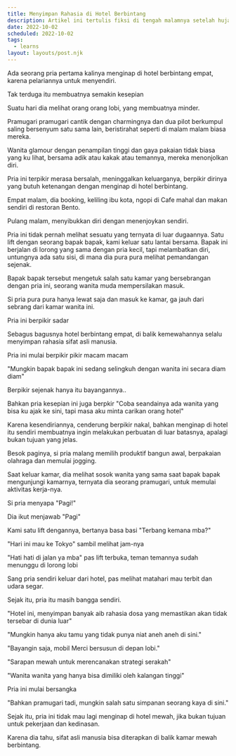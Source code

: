 ```yaml
---
title: Menyimpan Rahasia di Hotel Berbintang
description: Artikel ini tertulis fiksi di tengah malamnya setelah hujan
date: 2022-10-02
scheduled: 2022-10-02
tags:
  - learns
layout: layouts/post.njk
---
```


Ada seorang pria pertama kalinya menginap di hotel berbintang empat, karena pelariannya untuk menyendiri.

Tak terduga itu membuatnya semakin kesepian

Suatu hari dia melihat orang orang lobi, yang membuatnya minder.

Pramugari pramugari cantik dengan charmingnya dan dua pilot berkumpul saling bersenyum satu sama lain, beristirahat seperti di malam malam biasa mereka.

Wanita glamour dengan penampilan tinggi dan gaya pakaian tidak biasa yang ku lihat, bersama adik atau kakak atau temannya, mereka menonjolkan diri.

Pria ini terpikir merasa bersalah, meninggalkan keluarganya, berpikir dirinya yang butuh ketenangan dengan menginap di hotel berbintang.

Empat malam, dia booking, keliling ibu kota, ngopi di Cafe mahal dan makan sendiri di restoran Bento.

Pulang malam, menyibukkan diri dengan menenjoykan sendiri.

Pria ini tidak pernah melihat sesuatu yang ternyata di luar dugaannya. Satu lift dengan seorang bapak bapak, kami keluar satu lantai bersama. Bapak ini berjalan di lorong yang sama dengan pria kecil, tapi melambatkan diri, untungnya ada satu sisi, di mana dia pura pura melihat pemandangan sejenak.

Bapak bapak tersebut mengetuk salah satu kamar yang bersebrangan dengan pria ini, seorang wanita muda mempersilakan masuk.

Si pria pura pura hanya lewat saja dan masuk ke kamar, ga jauh dari sebrang dari kamar wanita ini.

Pria ini berpikir sadar

Sebagus bagusnya hotel berbintang empat, di balik kemewahannya selalu menyimpan rahasia sifat asli manusia.

Pria ini mulai berpikir pikir macam macam

"Mungkin bapak bapak ini sedang selingkuh dengan wanita ini secara diam diam"

Berpikir sejenak hanya itu bayangannya..

Bahkan pria kesepian ini juga berpkir "Coba seandainya ada wanita yang bisa ku ajak ke sini, tapi masa aku minta carikan orang hotel"

Karena kesendiriannya, cenderung berpikir nakal, bahkan menginap di hotel itu sendiri membuatnya ingin melakukan perbuatan di luar batasnya, apalagi bukan tujuan yang jelas.

Besok paginya, si pria malang memilih produktif bangun awal, berpakaian olahraga dan memulai jogging.

Saat keluar kamar, dia melihat sosok wanita yang sama saat bapak bapak mengunjungi kamarnya, ternyata dia seorang pramugari, untuk memulai aktivitas kerja-nya.

Si pria menyapa "Pagi!"

Dia ikut menjawab "Pagi"

Kami satu lift dengannya, bertanya basa basi "Terbang kemana mba?"

"Hari ini mau ke Tokyo" sambil melihat jam-nya

"Hati hati di jalan ya mba" pas lift terbuka, teman temannya sudah menunggu di lorong lobi

Sang pria sendiri keluar dari hotel, pas melihat matahari mau terbit dan udara segar.

Sejak itu, pria itu masih bangga sendiri.

"Hotel ini, menyimpan banyak aib rahasia dosa yang memastikan akan tidak tersebar di dunia luar"

"Mungkin hanya aku tamu yang tidak punya niat aneh aneh di sini."

"Bayangin saja, mobil Merci bersusun di depan lobi."

"Sarapan mewah untuk merencanakan strategi serakah"

"Wanita wanita yang hanya bisa dimiliki oleh kalangan tinggi"

Pria ini mulai bersangka

"Bahkan pramugari tadi, mungkin salah satu simpanan seorang kaya di sini."

Sejak itu, pria ini tidak mau lagi menginap di hotel mewah, jika bukan tujuan untuk pekerjaan dan kedinasan.

Karena dia tahu, sifat asli manusia bisa diterapkan di balik kamar mewah berbintang.





